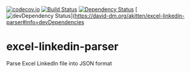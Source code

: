 [![codecov.io](https://codecov.io/github/akitten/excel-linkedin-parser/coverage.svg?branch=master)](https://codecov.io/github/akitten/excel-linkedin-parser?branch=master)
[![Build Status](https://travis-ci.org/akitten/excel-linkedin-parser.svg?branch=master)](https://travis-ci.org/akitten/excel-linkedin-parser)
[![Dependency Status](https://david-dm.org/akitten/excel-linkedin-parser.svg)](https://david-dm.org/akitten/excel-linkedin-parser)
[![devDependency Status](https://david-dm.org/akitten/excel-linkedin-parser/dev-status.svg)](https://david-dm.org/akitten/excel-linkedin-parser#info=devDependencies

# excel-linkedin-parser
  Parse Excel LinkedIn file into JSON format 

